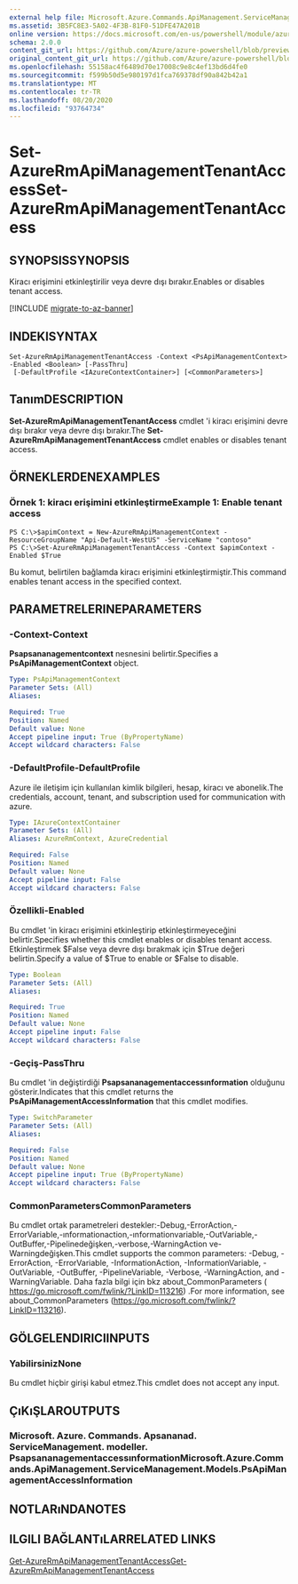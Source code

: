 ```yaml
---
external help file: Microsoft.Azure.Commands.ApiManagement.ServiceManagement.dll-Help.xml
ms.assetid: 3B5FC8E3-5A02-4F3B-81F0-51DFE47A201B
online version: https://docs.microsoft.com/en-us/powershell/module/azurerm.apimanagement/set-azurermapimanagementtenantaccess
schema: 2.0.0
content_git_url: https://github.com/Azure/azure-powershell/blob/preview/src/ResourceManager/ApiManagement/Commands.ApiManagement/help/Set-AzureRmApiManagementTenantAccess.md
original_content_git_url: https://github.com/Azure/azure-powershell/blob/preview/src/ResourceManager/ApiManagement/Commands.ApiManagement/help/Set-AzureRmApiManagementTenantAccess.md
ms.openlocfilehash: 55158ac4f6489d70e17008c9e8c4ef13bd6d4fe0
ms.sourcegitcommit: f599b50d5e980197d1fca769378df90a842b42a1
ms.translationtype: MT
ms.contentlocale: tr-TR
ms.lasthandoff: 08/20/2020
ms.locfileid: "93764734"
---
```

# <span data-ttu-id="54daa-101">Set-AzureRmApiManagementTenantAccess</span><span class="sxs-lookup"><span data-stu-id="54daa-101">Set-AzureRmApiManagementTenantAccess</span></span>

## <span data-ttu-id="54daa-102">SYNOPSIS</span><span class="sxs-lookup"><span data-stu-id="54daa-102">SYNOPSIS</span></span>
<span data-ttu-id="54daa-103">Kiracı erişimini etkinleştirilir veya devre dışı bırakır.</span><span class="sxs-lookup"><span data-stu-id="54daa-103">Enables or disables tenant access.</span></span>

[!INCLUDE [migrate-to-az-banner](../../includes/migrate-to-az-banner.md)]

## <span data-ttu-id="54daa-104">INDEKI</span><span class="sxs-lookup"><span data-stu-id="54daa-104">SYNTAX</span></span>

```
Set-AzureRmApiManagementTenantAccess -Context <PsApiManagementContext> -Enabled <Boolean> [-PassThru]
 [-DefaultProfile <IAzureContextContainer>] [<CommonParameters>]
```

## <span data-ttu-id="54daa-105">Tanım</span><span class="sxs-lookup"><span data-stu-id="54daa-105">DESCRIPTION</span></span>
<span data-ttu-id="54daa-106">**Set-AzureRmApiManagementTenantAccess** cmdlet 'i kiracı erişimini devre dışı bırakır veya devre dışı bırakır.</span><span class="sxs-lookup"><span data-stu-id="54daa-106">The **Set-AzureRmApiManagementTenantAccess** cmdlet enables or disables tenant access.</span></span>

## <span data-ttu-id="54daa-107">ÖRNEKLERDEN</span><span class="sxs-lookup"><span data-stu-id="54daa-107">EXAMPLES</span></span>

### <span data-ttu-id="54daa-108">Örnek 1: kiracı erişimini etkinleştirme</span><span class="sxs-lookup"><span data-stu-id="54daa-108">Example 1: Enable tenant access</span></span>
```
PS C:\>$apimContext = New-AzureRmApiManagementContext -ResourceGroupName "Api-Default-WestUS" -ServiceName "contoso"
PS C:\>Set-AzureRmApiManagementTenantAccess -Context $apimContext -Enabled $True
```

<span data-ttu-id="54daa-109">Bu komut, belirtilen bağlamda kiracı erişimini etkinleştirmiştir.</span><span class="sxs-lookup"><span data-stu-id="54daa-109">This command enables tenant access in the specified context.</span></span>

## <span data-ttu-id="54daa-110">PARAMETRELERINE</span><span class="sxs-lookup"><span data-stu-id="54daa-110">PARAMETERS</span></span>

### <span data-ttu-id="54daa-111">-Context</span><span class="sxs-lookup"><span data-stu-id="54daa-111">-Context</span></span>
<span data-ttu-id="54daa-112">**Psapsananagementcontext** nesnesini belirtir.</span><span class="sxs-lookup"><span data-stu-id="54daa-112">Specifies a **PsApiManagementContext** object.</span></span>

```yaml
Type: PsApiManagementContext
Parameter Sets: (All)
Aliases: 

Required: True
Position: Named
Default value: None
Accept pipeline input: True (ByPropertyName)
Accept wildcard characters: False
```

### <span data-ttu-id="54daa-113">-DefaultProfile</span><span class="sxs-lookup"><span data-stu-id="54daa-113">-DefaultProfile</span></span>
<span data-ttu-id="54daa-114">Azure ile iletişim için kullanılan kimlik bilgileri, hesap, kiracı ve abonelik.</span><span class="sxs-lookup"><span data-stu-id="54daa-114">The credentials, account, tenant, and subscription used for communication with azure.</span></span>
 
```yaml
Type: IAzureContextContainer
Parameter Sets: (All)
Aliases: AzureRmContext, AzureCredential

Required: False
Position: Named
Default value: None
Accept pipeline input: False
Accept wildcard characters: False
```

### <span data-ttu-id="54daa-115">Özellikli</span><span class="sxs-lookup"><span data-stu-id="54daa-115">-Enabled</span></span>
<span data-ttu-id="54daa-116">Bu cmdlet 'in kiracı erişimini etkinleştirip etkinleştirmeyeceğini belirtir.</span><span class="sxs-lookup"><span data-stu-id="54daa-116">Specifies whether this cmdlet enables or disables tenant access.</span></span>
<span data-ttu-id="54daa-117">Etkinleştirmek $False veya devre dışı bırakmak için $True değeri belirtin.</span><span class="sxs-lookup"><span data-stu-id="54daa-117">Specify a value of $True to enable or $False to disable.</span></span>

```yaml
Type: Boolean
Parameter Sets: (All)
Aliases: 

Required: True
Position: Named
Default value: None
Accept pipeline input: False
Accept wildcard characters: False
```

### <span data-ttu-id="54daa-118">-Geçiş</span><span class="sxs-lookup"><span data-stu-id="54daa-118">-PassThru</span></span>
<span data-ttu-id="54daa-119">Bu cmdlet 'in değiştirdiği **Psapsananagementaccessınformation** olduğunu gösterir.</span><span class="sxs-lookup"><span data-stu-id="54daa-119">Indicates that this cmdlet returns the **PsApiManagementAccessInformation** that this cmdlet modifies.</span></span>

```yaml
Type: SwitchParameter
Parameter Sets: (All)
Aliases: 

Required: False
Position: Named
Default value: None
Accept pipeline input: True (ByPropertyName)
Accept wildcard characters: False
```

### <span data-ttu-id="54daa-120">CommonParameters</span><span class="sxs-lookup"><span data-stu-id="54daa-120">CommonParameters</span></span>
<span data-ttu-id="54daa-121">Bu cmdlet ortak parametreleri destekler:-Debug,-ErrorAction,-ErrorVariable,-ınformationaction,-ınformationvariable,-OutVariable,-OutBuffer,-Pipelinedeğişken,-verbose,-WarningAction ve-Warningdeğişken.</span><span class="sxs-lookup"><span data-stu-id="54daa-121">This cmdlet supports the common parameters: -Debug, -ErrorAction, -ErrorVariable, -InformationAction, -InformationVariable, -OutVariable, -OutBuffer, -PipelineVariable, -Verbose, -WarningAction, and -WarningVariable.</span></span> <span data-ttu-id="54daa-122">Daha fazla bilgi için bkz about_CommonParameters ( https://go.microsoft.com/fwlink/?LinkID=113216) .</span><span class="sxs-lookup"><span data-stu-id="54daa-122">For more information, see about_CommonParameters (https://go.microsoft.com/fwlink/?LinkID=113216).</span></span>

## <span data-ttu-id="54daa-123">GÖLGELENDIRICI</span><span class="sxs-lookup"><span data-stu-id="54daa-123">INPUTS</span></span>

### <span data-ttu-id="54daa-124">Yabilirsiniz</span><span class="sxs-lookup"><span data-stu-id="54daa-124">None</span></span>
<span data-ttu-id="54daa-125">Bu cmdlet hiçbir girişi kabul etmez.</span><span class="sxs-lookup"><span data-stu-id="54daa-125">This cmdlet does not accept any input.</span></span>

## <span data-ttu-id="54daa-126">ÇıKıŞLAR</span><span class="sxs-lookup"><span data-stu-id="54daa-126">OUTPUTS</span></span>

### <span data-ttu-id="54daa-127">Microsoft. Azure. Commands. Apsananad. ServiceManagement. modeller. Psapsananagementaccessınformation</span><span class="sxs-lookup"><span data-stu-id="54daa-127">Microsoft.Azure.Commands.ApiManagement.ServiceManagement.Models.PsApiManagementAccessInformation</span></span>

## <span data-ttu-id="54daa-128">NOTLARıNDA</span><span class="sxs-lookup"><span data-stu-id="54daa-128">NOTES</span></span>

## <span data-ttu-id="54daa-129">ILGILI BAĞLANTıLAR</span><span class="sxs-lookup"><span data-stu-id="54daa-129">RELATED LINKS</span></span>

[<span data-ttu-id="54daa-130">Get-AzureRmApiManagementTenantAccess</span><span class="sxs-lookup"><span data-stu-id="54daa-130">Get-AzureRmApiManagementTenantAccess</span></span>](./Get-AzureRmApiManagementTenantAccess.md)


